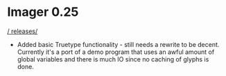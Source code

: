 # Imager 0.25

[ / ](..) [releases/](./)

- Added basic Truetype functionality - still needs a rewrite  to be decent. Currently it's a port of a demo program that  uses an awful amount of global variables and there is much IO since  no caching of glyphs is done.